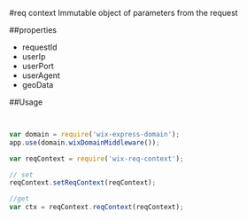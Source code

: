 #req context
Immutable object of parameters from the request

##properties
- requestId
- userIp
- userPort
- userAgent
- geoData

##Usage

```javascript

 
var domain = require('wix-express-domain');
app.use(domain.wixDomainMiddleware());

var reqContext = require('wix-req-context');

// set 
reqContext.setReqContext(reqContext);

//get
var ctx = reqContext.reqContext(reqContext);

```